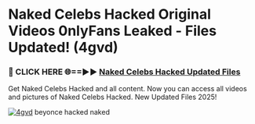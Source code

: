 # Naked Celebs Hacked Original Videos 0nlyFans Leaked - Files Updated! (4gvd)

<h3>🔴 CLICK HERE 🌐==►► <a href="https://tinyurl.com/up5wt9bj" rel="nofollow">Naked Celebs Hacked Updated Files</a></h3>

Get Naked Celebs Hacked and all content. Now you can access all videos and pictures of Naked Celebs Hacked. New Updated Files 2025!

[![4gvd](https://i.imgur.com/ABiUzMV.gif)](https://tinyurl.com/up5wt9bj)
beyonce hacked naked
